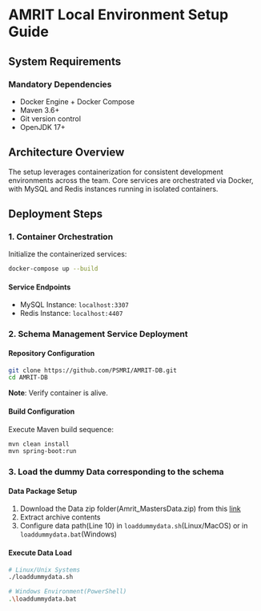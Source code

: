 # AMRIT Local Environment Setup Guide

## System Requirements

### Mandatory Dependencies

- Docker Engine + Docker Compose
- Maven 3.6+
- Git version control
- OpenJDK 17+

## Architecture Overview

The setup leverages containerization for consistent development environments across the team. Core services are orchestrated via Docker, with MySQL and Redis instances running in isolated containers.

## Deployment Steps

### 1. Container Orchestration

Initialize the containerized services:

```bash
docker-compose up --build
```

#### Service Endpoints

- MySQL Instance: `localhost:3307`
- Redis Instance: `localhost:4407`

### 2. Schema Management Service Deployment

#### Repository Configuration

```bash
git clone https://github.com/PSMRI/AMRIT-DB.git
cd AMRIT-DB
```

**Note**: Verify container is alive.

#### Build Configuration

Execute Maven build sequence:

```bash
mvn clean install
mvn spring-boot:run
```

### 3. Load the dummy Data corresponding to the schema

#### Data Package Setup

1. Download the Data zip folder(Amrit_MastersData.zip) from this [link](https://piramal-swasthya.gitbook.io/amrit/data-management/database-schema)
2. Extract archive contents
3. Configure data path(Line 10) in `loaddummydata.sh`(Linux/MacOS) or in `loaddummydata.bat`(Windows)

#### Execute Data Load

```bash
# Linux/Unix Systems
./loaddummydata.sh

# Windows Environment(PowerShell)
.\loaddummydata.bat

```
